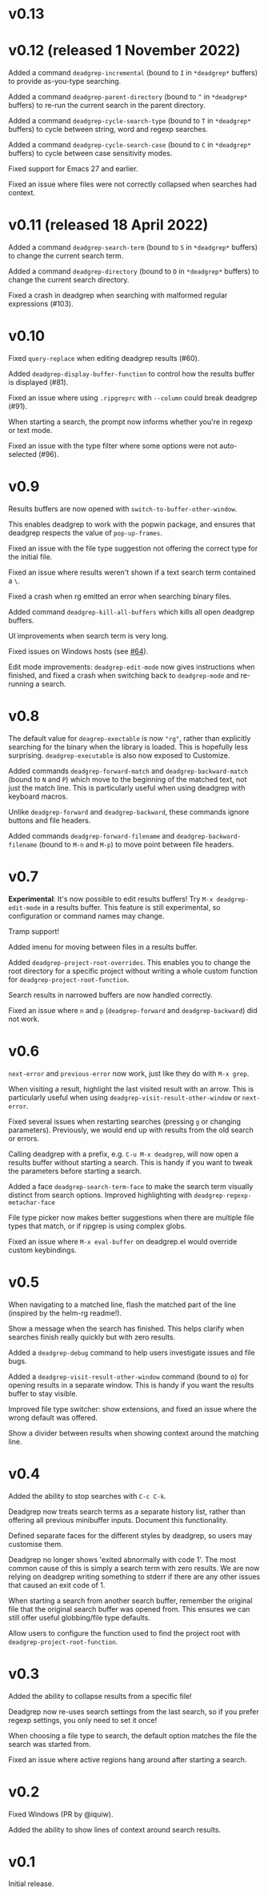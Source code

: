 # v0.13

# v0.12 (released 1 November 2022)

Added a command `deadgrep-incremental` (bound to `I` in `*deadgrep*`
buffers) to provide as-you-type searching.

Added a command `deadgrep-parent-directory` (bound to `^` in `*deadgrep*`
buffers) to re-run the current search in the parent directory.

Added a command `deadgrep-cycle-search-type` (bound to `T` in
`*deadgrep*` buffers) to cycle between string, word and regexp
searches.

Added a command `deadgrep-cycle-search-case` (bound to `C` in
`*deadgrep*` buffers) to cycle between case sensitivity modes.

Fixed support for Emacs 27 and earlier.

Fixed an issue where files were not correctly collapsed when searches
had context.

# v0.11 (released 18 April 2022)

Added a command `deadgrep-search-term` (bound to `S` in `*deadgrep*`
buffers) to change the current search term.

Added a command `deadgrep-directory` (bound to `D` in `*deadgrep*`
buffers) to change the current search directory.

Fixed a crash in deadgrep when searching with malformed regular
expressions (#103).

# v0.10

Fixed `query-replace` when editing deadgrep results (#60).

Added `deadgrep-display-buffer-function` to control how the results
buffer is displayed (#81).

Fixed an issue where using `.ripgreprc` with `--column` could break
deadgrep (#91).

When starting a search, the prompt now informs whether you're in
regexp or text mode.

Fixed an issue with the type filter where some options were not
auto-selected (#96).

# v0.9

Results buffers are now opened with `switch-to-buffer-other-window`.

This enables deadgrep to work with the popwin package, and ensures that deadgrep
respects the value of `pop-up-frames`.

Fixed an issue with the file type suggestion not offering the correct
type for the initial file.

Fixed an issue where results weren't shown if a text search term
contained a `\`.

Fixed a crash when rg emitted an error when searching binary files.

Added command `deadgrep-kill-all-buffers` which kills all open deadgrep
buffers.

UI improvements when search term is very long.

Fixed issues on Windows hosts (see
[#64](https://github.com/Wilfred/deadgrep/pull/64)).

Edit mode improvements: `deadgrep-edit-mode` now gives instructions
when finished, and fixed a crash when switching back to
`deadgrep-mode` and re-running a search.

# v0.8

The default value for `deagrep-exectable` is now `"rg"`, rather than
explicitly searching for the binary when the library is loaded. This
is hopefully less surprising. `deadgrep-executable` is also now
exposed to Customize.

Added commands `deadgrep-forward-match` and `deadgrep-backward-match`
(bound to `N` and `P`) which move to the beginning of the matched
text, not just the match line. This is particularly useful when using
deadgrep with keyboard macros.

Unlike `deadgrep-forward` and `deadgrep-backward`, these commands
ignore buttons and file headers.

Added commands `deadgrep-forward-filename` and
`deadgrep-backward-filename` (bound to `M-n` and `M-p`) to move point
between file headers.

# v0.7

**Experimental**: It's now possible to edit results buffers! Try
`M-x deadgrep-edit-mode` in a results buffer. This feature is still
experimental, so configuration or command names may change.

Tramp support!

Added imenu for moving between files in a results buffer.

Added `deadgrep-project-root-overrides`. This enables you to change
the root directory for a specific project without writing a whole custom
function for `deadgrep-project-root-function`.

Search results in narrowed buffers are now handled correctly.

Fixed an issue where `n` and `p` (`deadgrep-forward` and
`deadgrep-backward`) did not work.

# v0.6

`next-error` and `previous-error` now work, just like they do with
`M-x grep`.

When visiting a result, highlight the last visited result with an
arrow. This is particularly useful when using
`deadgrep-visit-result-other-window` or `next-error`.

Fixed several issues when restarting searches (pressing `g` or changing
parameters). Previously, we would end up with results from the old
search or errors.

Calling deadgrep with a prefix, e.g. `C-u M-x deadgrep`, will now open
a results buffer without starting a search. This is handy if you want
to tweak the parameters before starting a search.

Added a face `deadgrep-search-term-face` to make the search term
visually distinct from search options. Improved highlighting with
`deadgrep-regexp-metachar-face`

File type picker now makes better suggestions when there are multiple
file types that match, or if ripgrep is using complex globs.

Fixed an issue where `M-x eval-buffer` on deadgrep.el would override
custom keybindings.

# v0.5

When navigating to a matched line, flash the matched part of the line
(inspired by the helm-rg readme!).

Show a message when the search has finished. This helps clarify when
searches finish really quickly but with zero results.

Added a `deadgrep-debug` command to help users investigate issues and
file bugs.

Added a `deadgrep-visit-result-other-window` command (bound to
<kbd>o</kbd>) for opening results in a separate window. This is handy
if you want the results buffer to stay visible.

Improved file type switcher: show extensions, and fixed an issue where
the wrong default was offered.

Show a divider between results when showing context around the
matching line.

# v0.4

Added the ability to stop searches with `C-c C-k`.

Deadgrep now treats search terms as a separate history list, rather
than offering all previous minibuffer inputs. Document this
functionality.

Defined separate faces for the different styles by deadgrep, so users
may customise them.

Deadgrep no longer shows 'exited abnormally with code 1'. The most
common cause of this is simply a search term with zero results. We are
now relying on deadgrep writing something to stderr if there are any
other issues that caused an exit code of 1.

When starting a search from another search buffer, remember the
original file that the original search buffer was opened from. This
ensures we can still offer useful globbing/file type defaults.

Allow users to configure the function used to find the project root
with `deadgrep-project-root-function`.

# v0.3

Added the ability to collapse results from a specific file!

Deadgrep now re-uses search settings from the last search, so if you
prefer regexp settings, you only need to set it once!

When choosing a file type to search, the default option matches the
file the search was started from.

Fixed an issue where active regions hang around after starting a
search.

# v0.2

Fixed Windows (PR by @iquiw).

Added the ability to show lines of context around search results.

# v0.1

Initial release.
